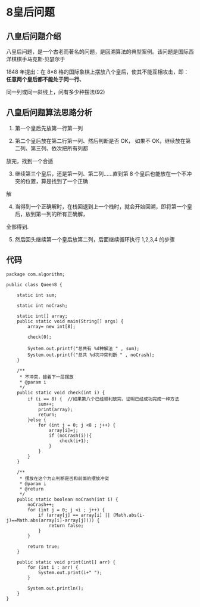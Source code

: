 # 						8皇后问题

## 八皇后问题介绍 

八皇后问题，是一个古老而著名的问题，是回溯算法的典型案例。该问题是国际西洋棋棋手马克斯·贝瑟尔于 

1848 年提出：在 8×8 格的国际象棋上摆放八个皇后，使其不能互相攻击，即：**任意两个皇后都不能处于同一行、** 

同一列或同一斜线上，问有多少种摆法(92)



## 八皇后问题算法思路分析

1) 第一个皇后先放第一行第一列 

2) 第二个皇后放在第二行第一列、然后判断是否 OK， 如果不 OK，继续放在第二列、第三列、依次把所有列都 

放完，找到一个合适 

3) 继续第三个皇后，还是第一列、第二列……直到第 8 个皇后也能放在一个不冲突的位置，算是找到了一个正确 

解 

4) 当得到一个正确解时，在栈回退到上一个栈时，就会开始回溯，即将第一个皇后，放到第一列的所有正确解， 

全部得到. 

5) 然后回头继续第一个皇后放第二列，后面继续循环执行 1,2,3,4 的步骤 







## 代码

```
package com.algorithm;

public class Queen8 {

    static int sum;

    static int noCrash;

    static int[] array;
    public static void main(String[] args) {
        array= new int[8];

        check(0);

        System.out.printf("总共有 %d种解法 " , sum);
        System.out.printf("总共 %d次冲突判断 " , noCrash);
    }

    /**
     * 不冲突，接着下一层摆放
     * @param i
     */
    public static void check(int i) {
        if (i == 8) {  //如果第八个已经顺利放完，证明已经成功完成一种方法
            sum++;
            print(array);
            return;
        }else {
            for (int j = 0; j <8 ; j++) {
                array[i]=j;
                if (noCrash(i)){
                    check(i+1);
                }
            }
        }
    }

    /**
     * 摆放在这个为止判断是否和前面的摆放冲突
     * @param i
     * @return
     */
    public static boolean noCrash(int i) {
        noCrash++;
        for (int j = 0; j <i ; j++) {
            if (array[j] == array[i] || (Math.abs(i-j)==Math.abs(array[i]-array[j]))) {
                return false;
            }
        }

        return true;
    }

    public static void print(int[] arr) {
        for (int i : arr) {
            System.out.print(i+" ");
        }

        System.out.println();
    }
}
```